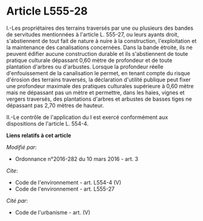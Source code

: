 # Article L555-28

I.-Les propriétaires des terrains traversés par une ou plusieurs des bandes de servitudes mentionnées à l'article L. 555-27,
ou leurs ayants droit, s'abstiennent de tout fait de nature à nuire à la construction, l'exploitation et la maintenance des
canalisations concernées. Dans la bande étroite, ils ne peuvent édifier aucune construction durable et ils s'abstiennent de
toute pratique culturale dépassant 0,60 mètre de profondeur et de toute plantation d'arbres ou d'arbustes. Lorsque la
profondeur réelle d'enfouissement de la canalisation le permet, en tenant compte du risque d'érosion des terrains traversés,
la déclaration d'utilité publique peut fixer une profondeur maximale des pratiques culturales supérieure à 0,60 mètre mais ne
dépassant pas un mètre et permettre, dans les haies, vignes et vergers traversés, des plantations d'arbres et arbustes de
basses tiges ne dépassant pas 2,70 mètres de hauteur. 

II.-Le contrôle de l'application du I est exercé conformément aux dispositions de l'article L. 554-4.

**Liens relatifs à cet article**

_Modifié par_:

  - Ordonnance n°2016-282 du 10 mars 2016 - art. 3

_Cite_:

  - Code de l'environnement - art. L554-4 (V)
  - Code de l'environnement - art. L555-27

_Cité par_:

  - Code de l'urbanisme - art. (V)
